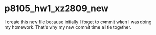 # p8105_hw1_xz2809_new

I create this new file because initially I forget to commit when I was doing my homework. That's why my new commit time all tie together. 